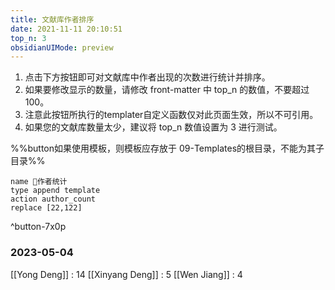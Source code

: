 ```yaml
---
title: 文献库作者排序
date: 2021-11-11 20:10:51
top_n: 3
obsidianUIMode: preview
---
```


1. 点击下方按钮即可对文献库中作者出现的次数进行统计并排序。
2. 如果要修改显示的数量，请修改 front-matter 中 top_n 的数值，不要超过100。
3. 注意此按钮所执行的templater自定义函数仅对此页面生效，所以不可引用。
4. 如果您的文献库数量太少，建议将 top_n 数值设置为 3 进行测试。

%%button如果使用模板，则模板应存放于 09-Templates的根目录，不能为其子目录%%

```button
name 🐼作者统计
type append template
action author_count
replace [22,122]
```
^button-7x0p

### 2023-05-04
[[Yong Deng]] : 14
[[Xinyang Deng]] : 5
[[Wen Jiang]] : 4